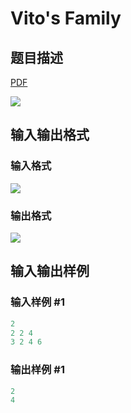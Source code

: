 # Vito&#039;s Family

## 题目描述

[problemUrl]: https://uva.onlinejudge.org/index.php?option=com_onlinejudge&Itemid=8&category=12&page=show_problem&problem=982

[PDF](https://uva.onlinejudge.org/external/100/p10041.pdf)

![](https://cdn.luogu.com.cn/upload/vjudge_pic/UVA10041/3233e17b5bfcb31e5da85933ea1d0e79bad746b2.png)

## 输入输出格式

### 输入格式

![](https://cdn.luogu.com.cn/upload/vjudge_pic/UVA10041/439bb5a016cdc967a6a897cfe2cd1f9922b982ff.png)

### 输出格式

![](https://cdn.luogu.com.cn/upload/vjudge_pic/UVA10041/7a33531d71c2e8801ebad83efb83bf1a03508ac6.png)

## 输入输出样例

### 输入样例 #1

```cpp
2
2 2 4
3 2 4 6
```


### 输出样例 #1

```cpp
2
4
```


